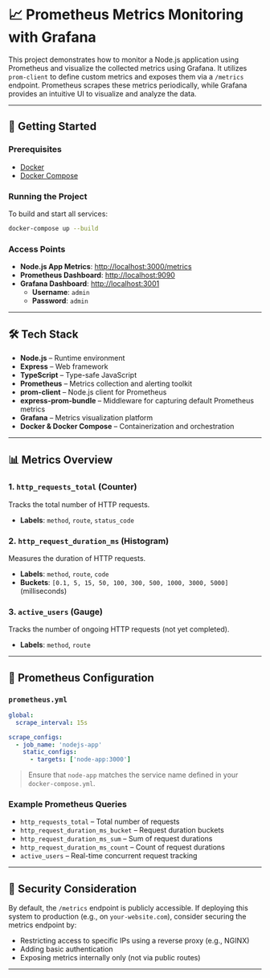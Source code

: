 # 📈 Prometheus Metrics Monitoring with Grafana

This project demonstrates how to monitor a Node.js application using Prometheus and visualize the collected metrics using Grafana. It utilizes `prom-client` to define custom metrics and exposes them via a `/metrics` endpoint. Prometheus scrapes these metrics periodically, while Grafana provides an intuitive UI to visualize and analyze the data.

---

## 🚀 Getting Started

### Prerequisites
- [Docker](https://www.docker.com/products/docker-desktop)
- [Docker Compose](https://docs.docker.com/compose/install/)

### Running the Project

To build and start all services:

```bash
docker-compose up --build
```

### Access Points
- **Node.js App Metrics**: [http://localhost:3000/metrics](http://localhost:3000/metrics)
- **Prometheus Dashboard**: [http://localhost:9090](http://localhost:9090)
- **Grafana Dashboard**: [http://localhost:3001](http://localhost:3001)
  - **Username**: `admin`
  - **Password**: `admin`

---

## 🛠 Tech Stack

- **Node.js** – Runtime environment
- **Express** – Web framework
- **TypeScript** – Type-safe JavaScript
- **Prometheus** – Metrics collection and alerting toolkit
- **prom-client** – Node.js client for Prometheus
- **express-prom-bundle** – Middleware for capturing default Prometheus metrics
- **Grafana** – Metrics visualization platform
- **Docker & Docker Compose** – Containerization and orchestration

---

## 📊 Metrics Overview

### 1. `http_requests_total` (Counter)
Tracks the total number of HTTP requests.
- **Labels**: `method`, `route`, `status_code`

### 2. `http_request_duration_ms` (Histogram)
Measures the duration of HTTP requests.
- **Labels**: `method`, `route`, `code`
- **Buckets**: `[0.1, 5, 15, 50, 100, 300, 500, 1000, 3000, 5000]` (milliseconds)

### 3. `active_users` (Gauge)
Tracks the number of ongoing HTTP requests (not yet completed).
- **Labels**: `method`, `route`

---

## 🧪 Prometheus Configuration

### `prometheus.yml`
```yaml
global:
  scrape_interval: 15s

scrape_configs:
  - job_name: 'nodejs-app'
    static_configs:
      - targets: ['node-app:3000']
```

> Ensure that `node-app` matches the service name defined in your `docker-compose.yml`.

### Example Prometheus Queries
- `http_requests_total` – Total number of requests
- `http_request_duration_ms_bucket` – Request duration buckets
- `http_request_duration_ms_sum` – Sum of request durations
- `http_request_duration_ms_count` – Count of request durations
- `active_users` – Real-time concurrent request tracking

---

## 🔐 Security Consideration

By default, the `/metrics` endpoint is publicly accessible. If deploying this system to production (e.g., on `your-website.com`), consider securing the metrics endpoint by:
- Restricting access to specific IPs using a reverse proxy (e.g., NGINX)
- Adding basic authentication
- Exposing metrics internally only (not via public routes)

---

